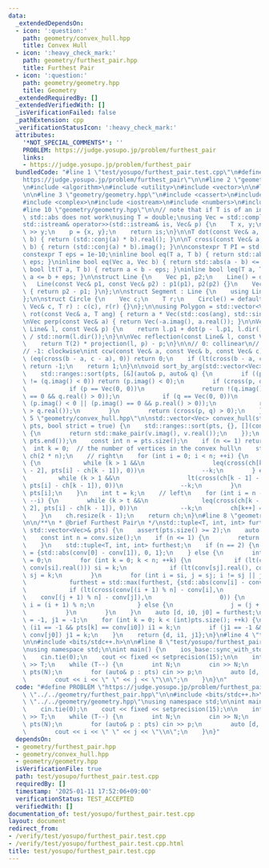 ```yaml
---
data:
  _extendedDependsOn:
  - icon: ':question:'
    path: geometry/convex_hull.hpp
    title: Convex Hull
  - icon: ':heavy_check_mark:'
    path: geometry/furthest_pair.hpp
    title: Furthest Pair
  - icon: ':question:'
    path: geometry/geometry.hpp
    title: Geometry
  _extendedRequiredBy: []
  _extendedVerifiedWith: []
  _isVerificationFailed: false
  _pathExtension: cpp
  _verificationStatusIcon: ':heavy_check_mark:'
  attributes:
    '*NOT_SPECIAL_COMMENTS*': ''
    PROBLEM: https://judge.yosupo.jp/problem/furthest_pair
    links:
    - https://judge.yosupo.jp/problem/furthest_pair
  bundledCode: "#line 1 \"test/yosupo/furthest_pair.test.cpp\"\n#define PROBLEM \"\
    https://judge.yosupo.jp/problem/furthest_pair\"\n\n#line 2 \"geometry/furthest_pair.hpp\"\
    \n#include <algorithm>\n#include <utility>\n#include <vector>\n\n#line 3 \"geometry/convex_hull.hpp\"\
    \n\n#line 3 \"geometry/geometry.hpp\"\n#include <cassert>\n#include <cmath>\n\
    #include <complex>\n#include <iostream>\n#include <numbers>\n#include <numeric>\n\
    #line 10 \"geometry/geometry.hpp\"\n\n// note that if T is of an integer type,\
    \ std::abs does not work\nusing T = double;\nusing Vec = std::complex<T>;\n\n\
    std::istream& operator>>(std::istream& is, Vec& p) {\n    T x, y;\n    is >> x\
    \ >> y;\n    p = {x, y};\n    return is;\n}\n\nT dot(const Vec& a, const Vec&\
    \ b) { return (std::conj(a) * b).real(); }\n\nT cross(const Vec& a, const Vec&\
    \ b) { return (std::conj(a) * b).imag(); }\n\nconstexpr T PI = std::numbers::pi_v<T>;\n\
    constexpr T eps = 1e-10;\ninline bool eq(T a, T b) { return std::abs(a - b) <=\
    \ eps; }\ninline bool eq(Vec a, Vec b) { return std::abs(a - b) <= eps; }\ninline\
    \ bool lt(T a, T b) { return a < b - eps; }\ninline bool leq(T a, T b) { return\
    \ a <= b + eps; }\n\nstruct Line {\n    Vec p1, p2;\n    Line() = default;\n \
    \   Line(const Vec& p1, const Vec& p2) : p1(p1), p2(p2) {}\n    Vec dir() const\
    \ { return p2 - p1; }\n};\n\nstruct Segment : Line {\n    using Line::Line;\n\
    };\n\nstruct Circle {\n    Vec c;\n    T r;\n    Circle() = default;\n    Circle(const\
    \ Vec& c, T r) : c(c), r(r) {}\n};\n\nusing Polygon = std::vector<Vec>;\n\nVec\
    \ rot(const Vec& a, T ang) { return a * Vec(std::cos(ang), std::sin(ang)); }\n\
    \nVec perp(const Vec& a) { return Vec(-a.imag(), a.real()); }\n\nVec projection(const\
    \ Line& l, const Vec& p) {\n    return l.p1 + dot(p - l.p1, l.dir()) * l.dir()\
    \ / std::norm(l.dir());\n}\n\nVec reflection(const Line& l, const Vec& p) {\n\
    \    return T(2) * projection(l, p) - p;\n}\n\n// 0: collinear\n// 1: counter-clockwise\n\
    // -1: clockwise\nint ccw(const Vec& a, const Vec& b, const Vec& c) {\n    if\
    \ (eq(cross(b - a, c - a), 0)) return 0;\n    if (lt(cross(b - a, c - a), 0))\
    \ return -1;\n    return 1;\n}\n\nvoid sort_by_arg(std::vector<Vec>& pts) {\n\
    \    std::ranges::sort(pts, [&](auto& p, auto& q) {\n        if ((p.imag() < 0)\
    \ != (q.imag() < 0)) return (p.imag() < 0);\n        if (cross(p, q) == 0) {\n\
    \            if (p == Vec(0, 0))\n                return !(q.imag() < 0 || (q.imag()\
    \ == 0 && q.real() > 0));\n            if (q == Vec(0, 0))\n                return\
    \ (p.imag() < 0 || (p.imag() == 0 && p.real() > 0));\n            return (p.real()\
    \ > q.real());\n        }\n        return (cross(p, q) > 0);\n    });\n}\n#line\
    \ 5 \"geometry/convex_hull.hpp\"\n\nstd::vector<Vec> convex_hull(std::vector<Vec>\
    \ pts, bool strict = true) {\n    std::ranges::sort(pts, {}, [](const Vec& v)\
    \ {\n        return std::make_pair(v.imag(), v.real());\n    });\n    pts.erase(std::ranges::unique(pts).begin(),\
    \ pts.end());\n    const int n = pts.size();\n    if (n <= 1) return pts;\n  \
    \  int k = 0;  // the number of vertices in the convex hull\n    std::vector<Vec>\
    \ ch(2 * n);\n    // right\n    for (int i = 0; i < n; ++i) {\n        if (strict)\
    \ {\n            while (k > 1 &&\n                   leq(cross(ch[k - 1] - ch[k\
    \ - 2], pts[i] - ch[k - 1]), 0))\n                --k;\n        } else {\n   \
    \         while (k > 1 &&\n                   lt(cross(ch[k - 1] - ch[k - 2],\
    \ pts[i] - ch[k - 1]), 0))\n                --k;\n        }\n        ch[k++] =\
    \ pts[i];\n    }\n    int t = k;\n    // left\n    for (int i = n - 2; i >= 0;\
    \ --i) {\n        while (k > t &&\n               leq(cross(ch[k - 1] - ch[k -\
    \ 2], pts[i] - ch[k - 1]), 0))\n            --k;\n        ch[k++] = pts[i];\n\
    \    }\n    ch.resize(k - 1);\n    return ch;\n}\n#line 8 \"geometry/furthest_pair.hpp\"\
    \n\n/**\n * @brief Furthest Pair\n */\nstd::tuple<T, int, int> furthest_pair(const\
    \ std::vector<Vec>& pts) {\n    assert(pts.size() >= 2);\n    auto conv = convex_hull(pts);\n\
    \    const int n = conv.size();\n    if (n <= 1) {\n        return {0, 0, 1};\n\
    \    }\n    std::tuple<T, int, int> furthest;\n    if (n == 2) {\n        furthest\
    \ = {std::abs(conv[0] - conv[1]), 0, 1};\n    } else {\n        int si = 0, sj\
    \ = 0;\n        for (int k = 0; k < n; ++k) {\n            if (lt(conv[k].real(),\
    \ conv[si].real())) si = k;\n            if (lt(conv[sj].real(), conv[k].real()))\
    \ sj = k;\n        }\n        for (int i = si, j = sj; i != sj || j != si;) {\n\
    \            furthest = std::max(furthest, {std::abs(conv[i] - conv[j]), i, j});\n\
    \            if (lt(cross(conv[(i + 1) % n] - conv[i],\n                     \
    \    conv[(j + 1) % n] - conv[j]),\n                   0)) {\n               \
    \ i = (i + 1) % n;\n            } else {\n                j = (j + 1) % n;\n \
    \           }\n        }\n    }\n    auto [d, i0, j0] = furthest;\n    int i1\
    \ = -1, j1 = -1;\n    for (int k = 0; k < (int)pts.size(); ++k) {\n        if\
    \ (i1 == -1 && pts[k] == conv[i0]) i1 = k;\n        if (j1 == -1 && pts[k] ==\
    \ conv[j0]) j1 = k;\n    }\n    return {d, i1, j1};\n}\n#line 4 \"test/yosupo/furthest_pair.test.cpp\"\
    \n\n#include <bits/stdc++.h>\n\n#line 8 \"test/yosupo/furthest_pair.test.cpp\"\
    \nusing namespace std;\n\nint main() {\n    ios_base::sync_with_stdio(false);\n\
    \    cin.tie(0);\n    cout << fixed << setprecision(15);\n\n    int T;\n    cin\
    \ >> T;\n    while (T--) {\n        int N;\n        cin >> N;\n        vector<Vec>\
    \ pts(N);\n        for (auto& p : pts) cin >> p;\n        auto [d, i, j] = furthest_pair(pts);\n\
    \        cout << i << \" \" << j << \"\\n\";\n    }\n}\n"
  code: "#define PROBLEM \"https://judge.yosupo.jp/problem/furthest_pair\"\n\n#include\
    \ \"../../geometry/furthest_pair.hpp\"\n\n#include <bits/stdc++.h>\n\n#include\
    \ \"../../geometry/geometry.hpp\"\nusing namespace std;\n\nint main() {\n    ios_base::sync_with_stdio(false);\n\
    \    cin.tie(0);\n    cout << fixed << setprecision(15);\n\n    int T;\n    cin\
    \ >> T;\n    while (T--) {\n        int N;\n        cin >> N;\n        vector<Vec>\
    \ pts(N);\n        for (auto& p : pts) cin >> p;\n        auto [d, i, j] = furthest_pair(pts);\n\
    \        cout << i << \" \" << j << \"\\n\";\n    }\n}"
  dependsOn:
  - geometry/furthest_pair.hpp
  - geometry/convex_hull.hpp
  - geometry/geometry.hpp
  isVerificationFile: true
  path: test/yosupo/furthest_pair.test.cpp
  requiredBy: []
  timestamp: '2025-01-11 17:52:06+09:00'
  verificationStatus: TEST_ACCEPTED
  verifiedWith: []
documentation_of: test/yosupo/furthest_pair.test.cpp
layout: document
redirect_from:
- /verify/test/yosupo/furthest_pair.test.cpp
- /verify/test/yosupo/furthest_pair.test.cpp.html
title: test/yosupo/furthest_pair.test.cpp
---
```

